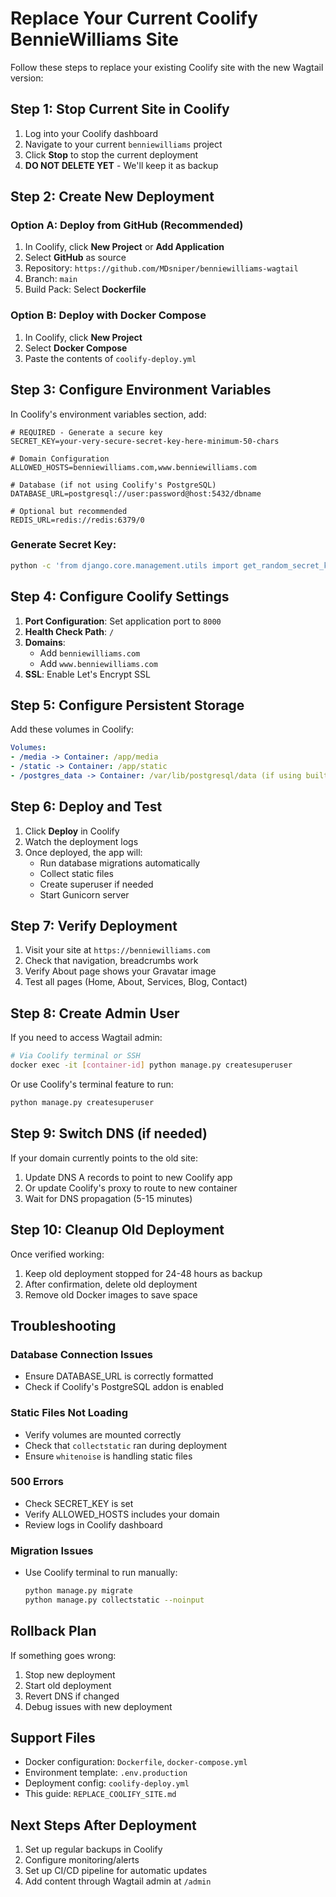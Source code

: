 # Replace Your Current Coolify BennieWilliams Site

Follow these steps to replace your existing Coolify site with the new Wagtail version:

## Step 1: Stop Current Site in Coolify

1. Log into your Coolify dashboard
2. Navigate to your current `benniewilliams` project
3. Click **Stop** to stop the current deployment
4. **DO NOT DELETE YET** - We'll keep it as backup

## Step 2: Create New Deployment

### Option A: Deploy from GitHub (Recommended)

1. In Coolify, click **New Project** or **Add Application**
2. Select **GitHub** as source
3. Repository: `https://github.com/MDsniper/benniewilliams-wagtail`
4. Branch: `main`
5. Build Pack: Select **Dockerfile**

### Option B: Deploy with Docker Compose

1. In Coolify, click **New Project**
2. Select **Docker Compose**
3. Paste the contents of `coolify-deploy.yml`

## Step 3: Configure Environment Variables

In Coolify's environment variables section, add:

```env
# REQUIRED - Generate a secure key
SECRET_KEY=your-very-secure-secret-key-here-minimum-50-chars

# Domain Configuration
ALLOWED_HOSTS=benniewilliams.com,www.benniewilliams.com

# Database (if not using Coolify's PostgreSQL)
DATABASE_URL=postgresql://user:password@host:5432/dbname

# Optional but recommended
REDIS_URL=redis://redis:6379/0
```

### Generate Secret Key:
```bash
python -c 'from django.core.management.utils import get_random_secret_key; print(get_random_secret_key())'
```

## Step 4: Configure Coolify Settings

1. **Port Configuration**: Set application port to `8000`
2. **Health Check Path**: `/`
3. **Domains**:
   - Add `benniewilliams.com`
   - Add `www.benniewilliams.com`
4. **SSL**: Enable Let's Encrypt SSL

## Step 5: Configure Persistent Storage

Add these volumes in Coolify:

```yaml
Volumes:
- /media -> Container: /app/media
- /static -> Container: /app/static
- /postgres_data -> Container: /var/lib/postgresql/data (if using built-in DB)
```

## Step 6: Deploy and Test

1. Click **Deploy** in Coolify
2. Watch the deployment logs
3. Once deployed, the app will:
   - Run database migrations automatically
   - Collect static files
   - Create superuser if needed
   - Start Gunicorn server

## Step 7: Verify Deployment

1. Visit your site at `https://benniewilliams.com`
2. Check that navigation, breadcrumbs work
3. Verify About page shows your Gravatar image
4. Test all pages (Home, About, Services, Blog, Contact)

## Step 8: Create Admin User

If you need to access Wagtail admin:

```bash
# Via Coolify terminal or SSH
docker exec -it [container-id] python manage.py createsuperuser
```

Or use Coolify's terminal feature to run:
```bash
python manage.py createsuperuser
```

## Step 9: Switch DNS (if needed)

If your domain currently points to the old site:

1. Update DNS A records to point to new Coolify app
2. Or update Coolify's proxy to route to new container
3. Wait for DNS propagation (5-15 minutes)

## Step 10: Cleanup Old Deployment

Once verified working:

1. Keep old deployment stopped for 24-48 hours as backup
2. After confirmation, delete old deployment
3. Remove old Docker images to save space

## Troubleshooting

### Database Connection Issues
- Ensure DATABASE_URL is correctly formatted
- Check if Coolify's PostgreSQL addon is enabled

### Static Files Not Loading
- Verify volumes are mounted correctly
- Check that `collectstatic` ran during deployment
- Ensure `whitenoise` is handling static files

### 500 Errors
- Check SECRET_KEY is set
- Verify ALLOWED_HOSTS includes your domain
- Review logs in Coolify dashboard

### Migration Issues
- Use Coolify terminal to run manually:
  ```bash
  python manage.py migrate
  python manage.py collectstatic --noinput
  ```

## Rollback Plan

If something goes wrong:

1. Stop new deployment
2. Start old deployment
3. Revert DNS if changed
4. Debug issues with new deployment

## Support Files

- Docker configuration: `Dockerfile`, `docker-compose.yml`
- Environment template: `.env.production`
- Deployment config: `coolify-deploy.yml`
- This guide: `REPLACE_COOLIFY_SITE.md`

## Next Steps After Deployment

1. Set up regular backups in Coolify
2. Configure monitoring/alerts
3. Set up CI/CD pipeline for automatic updates
4. Add content through Wagtail admin at `/admin`